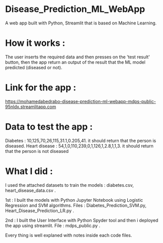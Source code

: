 # Disease_Prediction_ML_WebApp
A web app built with Python, Streamlit that is based on Machine Learning.

# How it works :
The user inserts the required data and then presses on the 'test result' button,
then the app return an output of the result that the ML model predicted (diseased or not).

# Link for the app :
https://mohamedabedrabo-disease-prediction-ml-webapp-mdps-public-95nldx.streamlitapp.com

# Data to test the app :
Diabetes : 10,125,70,26,115,31.1,0.205,41. it should return that the person is diseased.
Heart disease : 54,1,0,110,239,0,1,126,1,2.8,1,1,3. it should return that the person is not diseased

# What I did :
I used the attached datasets to train the models : diabetes.csv, heart_disease_data.csv .

1st : I built the models with Python Jupyter Notebook using Logistic Regression and SVM algorithms.
Files : Diabetes_Prediction_SVM.py, Heart_Disease_Prediction_LR.py .

2nd : I built the User Interface with Python Spyder tool and then i deployed the app using streamlit.
File : mdps_public.py .

Every thing is well explaned with notes inside each code files.


